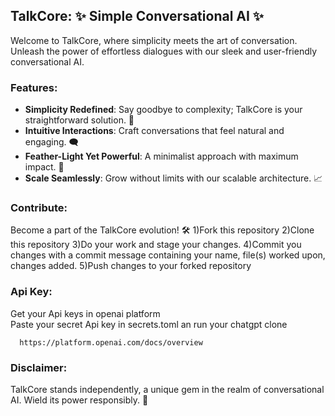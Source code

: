 ## TalkCore: ✨ Simple Conversational AI ✨

Welcome to TalkCore, where simplicity meets the art of conversation. Unleash the power of effortless dialogues with our sleek and user-friendly conversational AI.

### Features:
- **Simplicity Redefined**: Say goodbye to complexity; TalkCore is your straightforward solution. 🚀
- **Intuitive Interactions**: Craft conversations that feel natural and engaging. 🗨️
- **Feather-Light Yet Powerful**: A minimalist approach with maximum impact. 🌟
- **Scale Seamlessly**: Grow without limits with our scalable architecture. 📈

### Contribute:
Become a part of the TalkCore evolution! 🛠️
  1)Fork this repository 
  2)Clone this repository
  3)Do your work and stage your changes.
  4)Commit you changes with a commit message containing your name, file(s) worked 
    upon, changes added.
  5)Push changes to your forked repository
  
### Api Key:
Get your Api keys in openai platform   
Paste your secret Api key in secrets.toml an run your chatgpt clone
    
      https://platform.openai.com/docs/overview 
    
### Disclaimer:
TalkCore stands independently, a unique gem in the realm of conversational AI. Wield its power responsibly. 💎
